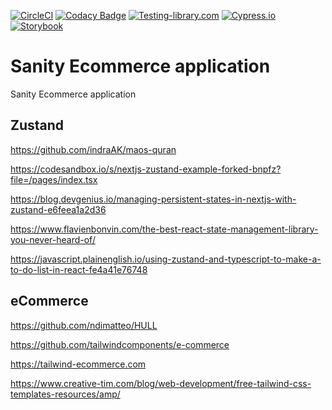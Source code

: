 [![CircleCI](https://circleci.com/gh/w3bdesign/sanity-ecommerce/tree/main.svg?style=svg)](https://circleci.com/gh/w3bdesign/sanity-ecommerce/tree/main)
[![Codacy Badge](https://app.codacy.com/project/badge/Grade/5e2e02087b734b328ff7ccdce4acfd00)](https://www.codacy.com/gh/w3bdesign/sanity-ecommerce/dashboard?utm_source=github.com&utm_medium=referral&utm_content=w3bdesign/sanity-ecommerce&utm_campaign=Badge_Grade)
[![Testing-library.com](https://img.shields.io/badge/tested%20with-React%20Testing%20Library-effe.svg)](https://testing-library.com)
[![Cypress.io](https://img.shields.io/badge/tested%20with-Cypress-04C38E.svg)](https://www.cypress.io)
[![Storybook](https://cdn.jsdelivr.net/gh/storybookjs/brand@main/badge/badge-storybook.svg)](https://github.com/w3bdesign/sanity-ecommerce)

# Sanity Ecommerce application

 Sanity Ecommerce application

## Zustand

<https://github.com/indraAK/maos-quran>

<https://codesandbox.io/s/nextjs-zustand-example-forked-bnpfz?file=/pages/index.tsx>

<https://blog.devgenius.io/managing-persistent-states-in-nextjs-with-zustand-e6feea1a2d36>

<https://www.flavienbonvin.com/the-best-react-state-management-library-you-never-heard-of/>

<https://javascript.plainenglish.io/using-zustand-and-typescript-to-make-a-to-do-list-in-react-fe4a41e76748>

## eCommerce

<https://github.com/ndimatteo/HULL>

<https://github.com/tailwindcomponents/e-commerce>

<https://tailwind-ecommerce.com>

<https://www.creative-tim.com/blog/web-development/free-tailwind-css-templates-resources/amp/>
